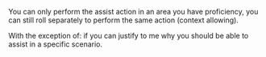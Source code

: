 You can only perform the assist action in an area you have proficiency, you can still roll separately to perform the same action (context allowing).

With the exception of: if you can justify to me why you should be able to assist in a specific scenario.